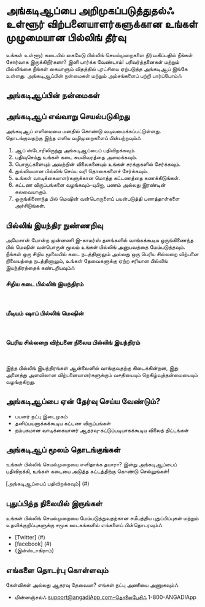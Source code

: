 <script setup>
  import Cards from '../Components/Cards.vue'
   import BillingMachine from '../Components/BillingMachine.vue';
</script>


# அங்கடிஆப்பை அறிமுகப்படுத்துதல்ஃ உள்ளூர் விற்பனையாளர்களுக்கான உங்கள் முழுமையான பில்லிங் தீர்வு

உங்கள் உள்ளூர் கடையில் கையேடு பில்லிங் செயல்முறைகளை நிர்வகிப்பதில் நீங்கள் சோர்வாக இருக்கிறீர்களா? இனி பார்க்க வேண்டாம்! பரிவர்த்தனைகள் மற்றும் பில்லிங்கை நீங்கள் கையாளும் விதத்தில் புரட்சியை ஏற்படுத்த அங்கடிஆப் இங்கே உள்ளது. அங்கடிஆப்பின் நன்மைகள் மற்றும் அம்சங்களைப் பற்றி பார்ப்போம்ஃ

## அங்கடிஆப்பின் நன்மைகள்





<Cards title="நெறிப்படுத்தப்பட்ட பில்லிங் செயல்முறை" description="நீண்ட வரிசைகள் மற்றும் கடினமான கணக்கீடுகளுக்கு விடைபெறுங்கள். அங்கடிஆப் பில்லிங் செயல்முறையை நெறிப்படுத்துகிறது, பரிவர்த்தனைகளை விரைவாகவும் தொந்தரவில்லாமலும் செய்கிறது.
" />
<Cards title="நெகிழ்வான கட்டண விருப்பங்கள்" description="அங்கடிஆப் மூலம், வாடிக்கையாளர்கள் யுபிஐ அல்லது பணம் வழியாக பணம் செலுத்தலாம், இது விற்பனையாளர்களுக்கும் வாங்குபவர்களுக்கும் நெகிழ்வுத்தன்மையையும் வசதியையும் வழங்குகிறது.
" />
<Cards title="வரிச் சலுகை" description="அங்கடிஆப் விற்பனையாளர்கள் தங்கள் பில்களில் வரி தொகைகளை சேர்க்க அனுமதிக்கிறது, துல்லியமான கணக்கீடுகள் மற்றும் வரி விதிமுறைகளுக்கு இணங்குவதை உறுதி செய்கிறது.
" />
<Cards title="பில் மெஷினுடன் தடையற்ற ஒருங்கிணைப்பு" description="அங்கடிஆப் பில் மெஷின் வன்பொருளுடன் தடையின்றி ஒருங்கிணைக்கிறது, இது விற்பனையாளர்களை பில்களை சிரமமின்றி அச்சிடவும் தொழில்முறையை மேம்படுத்தவும் அனுமதிக்கிறது.
" />



## அங்கடிஆப் எவ்வாறு செயல்படுகிறது

அங்கடிஆப் எளிமையை மனதில் கொண்டு வடிவமைக்கப்பட்டுள்ளது. தொடங்குவதற்கு இந்த எளிய வழிமுறைகளைப் பின்பற்றவும்ஃ

1. ஆப் ஸ்டோரிலிருந்து அங்கடிஆப்பைப் பதிவிறக்கவும்.
2. பதிவுசெய்து உங்கள் கடை சுயவிவரத்தை அமைக்கவும்.
3. பொருட்களையும் அவற்றின் விலைகளையும் உங்கள் சரக்குகளில் சேர்க்கவும்.
4. துல்லியமான பில்லிங் செய்ய வரி தொகைகளைச் சேர்க்கவும்.
5. உங்கள் வாடிக்கையாளர்களுக்கான மொத்த கட்டணத்தை கணக்கிடுங்கள்.
6. கட்டண விருப்பங்களை வழங்கவும்-யுபிஐ, பணம் அல்லது இரண்டின் கலவையாகும்.
7. ஒருங்கிணைந்த பில் மெஷின் வன்பொருளைப் பயன்படுத்தி பணத்தாள்களை அச்சிடுங்கள்.

## பில்லிங் இயந்திர நுண்ணறிவு

அமேசான் போன்ற முன்னணி இ-காமர்ஸ் தளங்களில் வாங்கக்கூடிய ஒருங்கிணைந்த பில் மெஷின் வன்பொருள் மூலம் உங்கள் பில்லிங் அனுபவத்தை மேம்படுத்தவும். நீங்கள் ஒரு சிறிய மூலையில் கடை நடத்தினாலும் அல்லது ஒரு பெரிய சில்லறை விற்பனை நிலையத்தை நடத்தினாலும், உங்கள் தேவைகளுக்கு ஏற்ற சரியான பில்லிங் இயந்திரத்தைக் கண்டறியவும்ஃ



### சிறிய கடை பில்லிங் இயந்திரம்
<br>
<BillingMachine
  imageSrc="/.vitepress/assets/Billing-Machine-Small_size.png"
  altText="Small Shop Billing Machine"
  description="
சுருக்கமான மற்றும் பயன்படுத்த எளிதானது, இந்த பில்லிங் இயந்திரம் வரையறுக்கப்பட்ட இடம் கொண்ட வணிகங்களுக்கு ஏற்றது. இப்போது அமேசானில் வாங்கவும்."
/>

### மீடியம் ஷாப் பில்லிங் மெஷின்
<br>

<BillingMachine
  imageSrc="/.vitepress/assets/Billing-Machine-Medium_size.png"
  altText="Medium Shop Billing Machine"
  description="நடுத்தர அளவிலான கடைகளுக்காக வடிவமைக்கப்பட்ட இந்த பில்லிங் இயந்திரம் திறமையான பில்லிங்கிற்கான மேம்பட்ட அம்சங்களை வழங்குகிறது. அமேசான் தளத்தில் விற்பனைக்கு கிடைக்கிறது."
/>

### பெரிய சில்லறை விற்பனை நிலைய பில்லிங் இயந்திரம்
<br>

<BillingMachine
  imageSrc="/.vitepress/assets/Billing-Machine-Large_size.png"
  altText="Large Retail Outlet Billing Machine"
  description="அதிக அளவிலான பரிவர்த்தனைகளுக்காக வடிவமைக்கப்பட்ட, எங்கள் பெரிய சில்லறை விற்பனை நிலைய பில்லிங் இயந்திரம் உச்ச நேரங்களில் கூட சுமூகமான செயல்பாடுகளை உறுதி செய்கிறது.அமேசானில் இன்று உங்களுடையதைப் பெறுங்கள்."
/>


இந்த பில்லிங் இயந்திரங்கள் ஆன்லைனில் வாங்குவதற்கு கிடைக்கின்றன, இது அனைத்து அளவிலான விற்பனையாளர்களுக்கும் வசதியையும் நெகிழ்வுத்தன்மையையும் வழங்குகிறது.



## அங்கடிஆப்பை ஏன் தேர்வு செய்ய வேண்டும்?

- பயனர் நட்பு இடைமுகம்
- தனிப்பயனாக்கக்கூடிய கட்டண விருப்பங்கள்
- நம்பகமான வாடிக்கையாளர் ஆதரவு-கட்டுப்படியாகக்கூடிய விலைத் திட்டங்கள்

## அங்கடிஆப் மூலம் தொடங்குங்கள்

உங்கள் பில்லிங் செயல்முறையை எளிதாக்க தயாரா? இன்று அங்கடிஆப்பைப் பதிவிறக்கி, உங்கள் கடையை அடுத்த கட்டத்திற்கு கொண்டு செல்லுங்கள்!

[அங்கடிஆப்பைப் பதிவிறக்கவும்] (#) 

## புதுப்பித்த நிலையில் இருங்கள்

உங்கள் பில்லிங் செயல்முறையை மேம்படுத்துவதற்கான சமீபத்திய புதுப்பிப்புகள் மற்றும் உதவிக்குறிப்புகளுக்கு சமூக ஊடகங்களில் எங்களைப் பின்தொடரவும்ஃ

- [Twitter] (#)
- [facebook] (#)
- (இன்ஸ்டாகிராம்)

## எங்களை தொடர்பு கொள்ளவும்

கேள்விகள் அல்லது ஆதரவு தேவையா? எங்கள் நட்பு அணியை அணுகவும்ஃ

- மின்னஞ்சல்ஃ support@angadiApp.com-தொலைபேசிஃ 1-800-ANGADIApp


